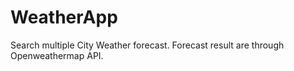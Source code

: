 WeatherApp
==========

Search multiple City Weather forecast. Forecast result are through Openweathermap API. 
